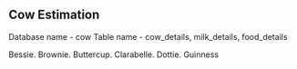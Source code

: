 ## Cow Estimation

Database name - cow
Table name - cow_details, milk_details, food_details

Bessie.
Brownie.
Buttercup.
Clarabelle.
Dottie.
Guinness
